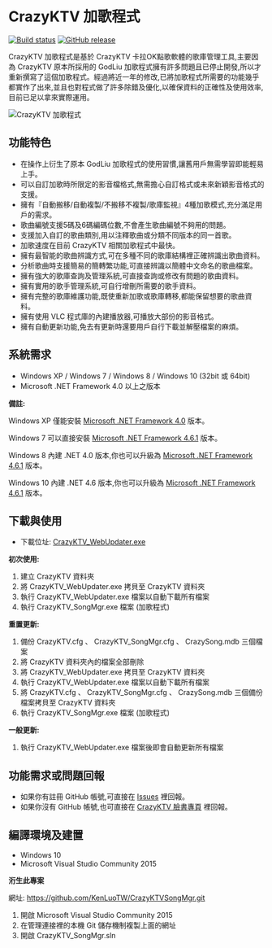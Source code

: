 # CrazyKTV 加歌程式

[![Build status](https://ci.appveyor.com/api/projects/status/2xe034095a5c4b1y?svg=true)](https://ci.appveyor.com/project/KenLuoTW/songmgr)
[![GitHub release](https://img.shields.io/github/release/CrazyKTV/SongMgr.svg)](https://github.com/CrazyKTV/SongMgr/releases)

CrazyKTV 加歌程式是基於 CrazyKTV 卡拉OK點歌軟體的歌庫管理工具,主要因為 CrazyKTV 原本所採用的 GodLiu 加歌程式擁有許多問題且已停止開發,所以才重新撰寫了這個加歌程式。經過將近一年的修改,已將加歌程式所需要的功能幾乎都實作了出來,並且也對程式做了許多除錯及優化,以確保資料的正確性及使用效率,目前已足以拿來實際運用。

![CrazyKTV 加歌程式](https://raw.githubusercontent.com/wiki/KenLuoTW/CrazyKTVSongMgr/images/CrazyKTV_SongMgr01.png)

## 功能特色
* 在操作上衍生了原本 GodLiu 加歌程式的使用習慣,讓舊用戶無需學習即能輕易上手。
* 可以自訂加歌時所限定的影音檔格式,無需擔心自訂格式或未來新穎影音格式的支援。
* 擁有『自動搬移/自動複製/不搬移不複製/歌庫監視』4種加歌模式,充分滿足用戶的需求。
* 歌曲編號支援5碼及6碼編碼位數,不會產生歌曲編號不夠用的問題。
* 支援加入自訂的歌曲類別,用以注釋歌曲或分類不同版本的同一首歌。
* 加歌速度在目前 CrazyKTV 相關加歌程式中最快。
* 擁有最智能的歌曲辨識方式,可在多種不同的歌庫結構裡正確辨識出歌曲資料。
* 分析歌曲時支援簡易的簡轉繁功能,可直接辨識以簡體中文命名的歌曲檔案。
* 擁有強大的歌庫查詢及管理系統,可直接查詢或修改有問題的歌曲資料。
* 擁有實用的歌手管理系統,可自行增刪所需要的歌手資料。
* 擁有完整的歌庫維護功能,既使重新加歌或歌庫轉移,都能保留想要的歌曲資料。
* 擁有使用 VLC 程式庫的內建播放器,可播放大部份的影音格式。
* 擁有自動更新功能,免去有更新時還要用戶自行下載並解壓檔案的麻煩。

## 系統需求
* Windows XP / Windows 7 / Windows 8 / Windows 10 (32bit 或 64bit)
* Microsoft .NET Framework 4.0 以上之版本

**備註:**

Windows XP 僅能安裝 [Microsoft .NET Framework 4.0](http://www.microsoft.com/zh-tw/download/details.aspx?id=17851) 版本。

Windows 7 可以直接安裝 [Microsoft .NET Framework 4.6.1](https://www.microsoft.com/zh-TW/download/details.aspx?id=49981) 版本。

Windows 8 內建 .NET 4.0 版本,你也可以升級為 [Microsoft .NET Framework 4.6.1](https://www.microsoft.com/zh-TW/download/details.aspx?id=49981) 版本。

Windows 10 內建 .NET 4.6 版本,你也可以升級為 [Microsoft .NET Framework 4.6.1](https://www.microsoft.com/zh-TW/download/details.aspx?id=49981) 版本。

## 下載與使用
* 下載位址: [CrazyKTV_WebUpdater.exe](https://github.com/CrazyKTV/WebUpdater/raw/master/CrazyKTV_WebUpdater/UpdateFile/CrazyKTV_WebUpdater.exe)

**初次使用:**

1. 建立 CrazyKTV 資料夾
2. 將 CrazyKTV_WebUpdater.exe 拷貝至 CrazyKTV 資料夾
3. 執行 CrazyKTV_WebUpdater.exe 檔案以自動下載所有檔案
4. 執行 CrazyKTV_SongMgr.exe 檔案 (加歌程式)

**重置更新:**

1. 備份 CrazyKTV.cfg 、 CrazyKTV_SongMgr.cfg 、 CrazySong.mdb 三個檔案
2. 將 CrazyKTV 資料夾內的檔案全部刪除
3. 將 CrazyKTV_WebUpdater.exe 拷貝至 CrazyKTV 資料夾
4. 執行 CrazyKTV_WebUpdater.exe 檔案以自動下載所有檔案
5. 將 CrazyKTV.cfg 、 CrazyKTV_SongMgr.cfg 、 CrazySong.mdb 三個備份檔案拷貝至 CrazyKTV 資料夾
6. 執行 CrazyKTV_SongMgr.exe 檔案 (加歌程式)

**一般更新:**

1. 執行 CrazyKTV_WebUpdater.exe 檔案後即會自動更新所有檔案

## 功能需求或問題回報
* 如果你有註冊 GitHub 帳號,可直接在 [Issues](https://github.com/KenLuoTW/CrazyKTVSongMgr/issues) 裡回報。
* 如果你沒有 GitHub 帳號,也可直接在 [CrazyKTV 臉書專頁](https://www.facebook.com/NewCrazyKTV) 裡回報。

## 編譯環境及建置
* Windows 10
* Microsoft Visual Studio Community 2015

**洐生此專案**

網址: https://github.com/KenLuoTW/CrazyKTVSongMgr.git

1. 開啟 Microsoft Visual Studio Community 2015
2. 在管理連接裡的本機 Git 儲存機制複製上面的網址
3. 開啟 CrazyKTV_SongMgr.sln

